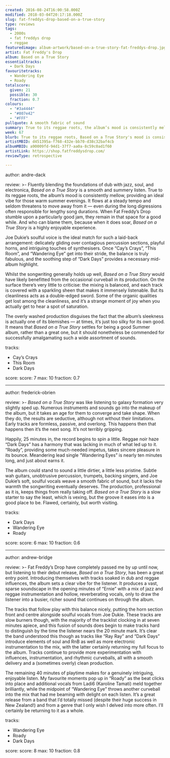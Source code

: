 ```yaml
---
created: 2016-08-24T16:00:58.000Z
modified: 2018-03-04T20:17:18.000Z
slug: fat-freddys-drop-based-on-a-true-story
type: reviews
tags:
  - 2000s
  - fat freddys drop
  - reggae
featuredimage: album-artwork/based-on-a-true-story-fat-freddys-drop.jpg
artist: Fat Freddy's Drop
album: Based on a True Story
essentialtracks:
  - Dark Days
favouritetracks:
  - Wandering Eye
  - Roady
totalscore:
  given: 21
  possible: 30
  fraction: 0.7
colours:
  - "#3a4444"
  - "#807e42"
  - "#FFF"
pullquote: A smooth fabric of sound
summary: True to its reggae roots, the album’s mood is consistently mellow, providing an ideal vibe for those warm summer evenings. It flows at a steady tempo and seldom threatens to move away from it.
week: 67
blurb: True to its reggae roots, Based on a True Story's mood is consistently mellow, providing an ideal vibe for those warm summer evenings.
artistMBID: d451395a-f768-432e-bb70-d38c32baf4cb
albumMBID: a90009fd-94d1-37f7-aa0a-8c59c0ad1f60
artistLink: https://shop.fatfreddysdrop.com/
reviewType: retrospective

---
```


author: andre-dack

review: >-
  Fluently blending the foundations of dub with jazz, soul, and electronica, *Based on a True Story* is a smooth and summery listen. True to its reggae roots, the album’s mood is consistently mellow, providing an ideal vibe for those warm summer evenings. It flows at a steady tempo and seldom threatens to move away from it — even during the long digressions often responsible for lengthy song durations. When Fat Freddy’s Drop stumble upon a particularly good jam, they remain in that space for a good while. And who can blame them, because when it does soar, *Based on a True Story* is a highly enjoyable experience. 
  
  Joe Dukie’s soulful voice is the ideal match for such a laid-back arrangement: delicately gliding over contagious percussion sections, playful horns, and intriguing touches of synthesisers. Once “Cay’s Crays”, “This Room”, and “Wandering Eye” get into their stride, the balance is truly fabulous, and the soothing step of “Dark Days” provides a necessary mid-album highlight. 
  
  Whilst the songwriting generally holds up well, *Based on a True Story* would have likely benefitted from the occasional curveball in its production. On the surface there’s very little to criticise: the mixing is balanced, and each track is covered with a sparkling sheen that makes it immensely listenable. But its cleanliness acts as a double-edged sword. Some of the organic qualities get lost among the cleanliness, and it’s a strange moment of joy when you actually get to hear a spot of saturation. 
  
  The overly washed production disguises the fact that the album’s sleekness is actually one of its blemishes — at times, it’s just too silky for its own good. It means that *Based on a True Story* settles for being a good Summer album, rather than a great one, but it should nonetheless be commended for successfully amalgamating such a wide assortment of sounds.

tracks:
  - Cay’s Crays
  - ­This Room
  - ­Dark Days

score:
  score: 7
  max: 10
  fraction: 0.7

---
author: frederick-obrien

review: >-
  *Based on a True Story* was like listening to galaxy formation very slightly sped up. Numerous instruments and sounds go into the makeup of the album, but it takes an age for them to converge and take shape. When they do, the results are seductive, although not without their limitations. Early tracks are formless, passive, and overlong. This happens then that happens then it’s the next song. It’s not terribly gripping. 
  
  Happily, 25 minutes in, the record begins to spin a little. Reggae noir haze “Dark Days” has a harmony that was lacking in much of what led up to it. “Roady”, providing some much-needed impetus, takes sincere pleasure in its bounce. Meandering lead single “Wandering Eyes” is nearly ten minutes long, and just about earns it. 
  
  The album could stand to sound a little dirtier, a little less pristine. Subtle wah guitars, unobtrusive percussion, trumpets, backing singers, and Joe Dukie’s soft, soulful vocals weave a smooth fabric of sound, but it lacks the warmth the songwriting eventually deserves. The production, professional as it is, keeps things from really taking off. *Based on a True Story* is a slow starter to say the least, which is vexing, but the groove it eases into is a good place to be. Flawed, certainly, but worth visiting.

tracks:
  - Dark Days
  - ­Wandering Eye
  - ­Roady

score:
  score: 6
  max: 10
  fraction: 0.6

---
author: andrew-bridge

review: >-
  Fat Freddy’s Drop have completely passed me by up until now, but listening to their debut release, *Based on a True Story*, has been a great entry point. Introducing themselves with tracks soaked in dub and reggae influences, the album sets a clear vibe for the listener. It produces a vast, sparse soundscape in the opening minutes of “Ernie” with a mix of jazz and reggae instrumentation and hollow, reverberating vocals, only to draw the listener into a busier, richer sound that continues on through the album. 
  
  The tracks that follow play with this balance nicely, putting the horn section front and centre alongside soulful vocals from Joe Dukie. These tracks are slow burners though, with the majority of the tracklist clocking in at seven minutes apiece, and this fusion of sounds does begin to make tracks hard to distinguish by the time the listener nears the 20 minute mark. It’s clear the band understood this though as tracks like “Ray Ray” and “Dark Days” introduce elements of soul and RnB as well as more electronic instrumentation to the mix, with the latter certainly returning my full focus to the album. Tracks continue to provide more experimentation with influences, instrumentation, and rhythmic curveballs, all with a smooth delivery and a (sometimes overly) clean production. 
  
  The remaining 40 minutes of playtime makes for a genuinely intriguing, enjoyable listen. My favourite moments pop up in “Roady” as the beat clicks into place and additional vocals from Ladi6 (Karoline Tamati) meld together brilliantly, while the midpoint of “Wandering Eye” throws another curveball into the mix that had me beaming with delight on each listen. It’s a great release from a band that I’d totally missed (despite their huge success in New Zealand!) and from a genre that I only wish I delved into more often. I’ll certainly be returning to it as a whole.

tracks:
  - Wandering Eye
  - ­Roady
  - ­Dark Days
  
score:
  score: 8
  max: 10
  fraction: 0.8
